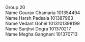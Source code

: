 Group 20 <br>
Name Gourav Chamaria 101354494 <br>
Name Harsh Padsala 101387963 <br>
Name Vedant Gohel 1013101398199 <br>
Name Sanjhvi Dogra 101370217 <br>
Name Megha Gangnani 101370713

